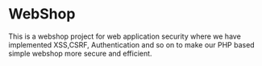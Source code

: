 # WebShop
This is a webshop project for web application security where we have implemented XSS,CSRF, Authentication and so on to make our PHP based simple webshop more secure and efficient.
